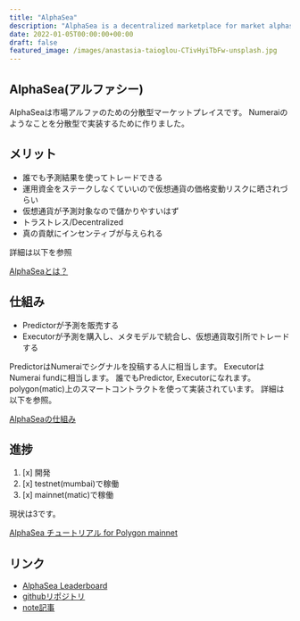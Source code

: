 ```yaml
---
title: "AlphaSea"
description: "AlphaSea is a decentralized marketplace for market alphas."
date: 2022-01-05T00:00:00+00:00
draft: false
featured_image: /images/anastasia-taioglou-CTivHyiTbFw-unsplash.jpg
---
```


## AlphaSea(アルファシー)

AlphaSeaは市場アルファのための分散型マーケットプレイスです。
Numeraiのようなことを分散型で実装するために作りました。

## メリット

- 誰でも予測結果を使ってトレードできる
- 運用資金をステークしなくていいので仮想通貨の価格変動リスクに晒されづらい
- 仮想通貨が予測対象なので儲かりやすいはず
- トラストレス/Decentralized
- 真の貢献にインセンティブが与えられる

詳細は以下を参照

[AlphaSeaとは？](/introduction/)

## 仕組み

- Predictorが予測を販売する
- Executorが予測を購入し、メタモデルで統合し、仮想通貨取引所でトレードする

PredictorはNumeraiでシグナルを投稿する人に相当します。
ExecutorはNumerai fundに相当します。
誰でもPredictor, Executorになれます。
polygon(matic)上のスマートコントラクトを使って実装されています。
詳細は以下を参照。

[AlphaSeaの仕組み](/how-it-works/)

## 進捗

1. [x] 開発
2. [x] testnet(mumbai)で稼働
3. [x] mainnet(matic)で稼働

現状は3です。

[AlphaSea チュートリアル for Polygon mainnet](/tutorial/)

## リンク

- [AlphaSea Leaderboard](https://app.alphasea.io/)
- [githubリポジトリ](https://github.com/alphasea-dapp)
- [note記事](https://note.com/hashtag/alphasea)



